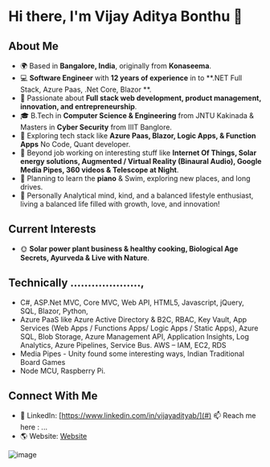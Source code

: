 <!-- **VijaiAaditya/VijaiAaditya** is a ✨ _special_ ✨ repository because its `README.md` (this file) appears on your GitHub profile. -->

# Hi there, I'm Vijay Aditya Bonthu 👋

## About Me
- 🌍 Based in **Bangalore, India**, originally from **Konaseema**.
- 💻 **Software Engineer** with **12 years of experience** in to **.NET Full Stack, Azure Paas, .Net Core, Blazor **.
- 🎯 Passionate about **Full stack web development, product management, innovation, and entrepreneurship**.
- 🎓 B.Tech in **Computer Science & Engineering** from JNTU Kakinada & Masters in **Cyber Security** from IIIT Banglore.
- 🚀 Exploring tech stack like **Azure Paas, Blazor, Logic Apps, & Function Apps** No Code, Quant developer.
- 🌱 Beyond job working on interesting stuff like **Internet Of Things, Solar energy solutions, Augmented / Virtual Reality (Binaural Audio), Google Media Pipes, 360 videos & Telescope at Night**.
- 🎵 Planning to learn the **piano** & Swim, exploring new places, and long drives.
- 🥗 Personally Analytical mind, kind, and a balanced lifestyle enthusiast, living a balanced life filled with growth, love, and innovation!

## Current Interests
- 🌞 **Solar power plant business & healthy cooking, Biological Age Secrets, Ayurveda & Live with Nature**.
  
## Technically ....................,

- C#, ASP.Net MVC, Core MVC, Web API, HTML5, Javascript, jQuery, SQL, Blazor, Python,
- Azure PaaS like Azure Active Directory & B2C, RBAC, Key Vault, App Services (Web Apps / Functions Apps/ Logic Apps / Static Apps), Azure SQL, Blob Storage, Azure Management API, Application Insights, Log Analytics, Azure Pipelines, Service Bus.
AWS – IAM, EC2, RDS
- Media Pipes - Unity found some interesting ways, Indian Traditional Board Games
- Node MCU, Raspberry Pi.

## Connect With Me
- 💼 LinkedIn: [https://www.linkedin.com/in/vijayadityab/](#) 📫 Reach me here : ...
- 🌎 Website: [Website](#)

![image](https://github.com/user-attachments/assets/04ba5c20-bc6d-4949-9c1d-10698ac24b7c)
